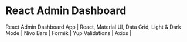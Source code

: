 # React Admin Dashboard

React Admin Dashboard App | React, Material UI, Data Grid, Light & Dark Mode | Nivo Bars | Formik | Yup Validations | Axios |
